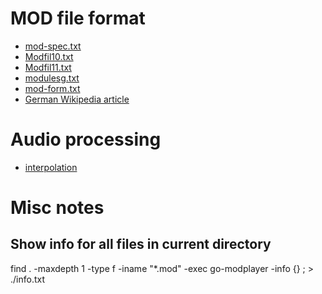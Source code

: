 # MOD file format

- [mod-spec.txt](https://eblong.com/zarf/blorb/mod-spec.txt)
- [Modfil10.txt](http://lclevy.free.fr/mo3/mod.txt)
- [Modfil11.txt](https://raw.githubusercontent.com/cmatsuoka/libxmp/c5df8ece33c15ad353e809e52add41a957ab74d0/docs/formats/Modfil11.txt)
- [modulesg.txt](http://www.textfiles.com/programming/FORMATS/modulesg.txt)
- [mod-form.txt](http://www.textfiles.com/programming/FORMATS/mod-form.txt)
- [German Wikipedia article](https://de.wikipedia.org/wiki/Tracker_(Musik))

# Audio processing

- [interpolation](https://stackoverflow.com/questions/1125666/how-do-you-do-bicubic-or-other-non-linear-interpolation-of-re-sampled-audio-da)

# Misc notes

## Show info for all files in current directory

find . -maxdepth 1 -type f -iname "*.mod" -exec go-modplayer -info {} \; > ./info.txt